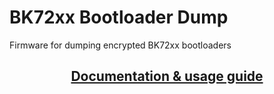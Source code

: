 # BK72xx Bootloader Dump

Firmware for dumping encrypted BK72xx bootloaders

<div style="text-align: center">

## [Documentation & usage guide](https://docs.libretiny.eu/docs/platform/beken-72xx/keys/)

</div>
